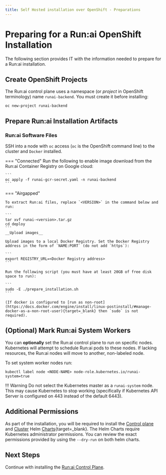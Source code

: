 ```yaml
---
title: Self Hosted installation over OpenShift - Preparations
---
```

# Preparing for a Run:ai OpenShift Installation

The following section provides IT with the information needed to prepare for a Run:ai installation. 


## Create OpenShift Projects

The Run:ai control plane uses a namespace (or _project_ in OpenShift terminology) name `runai-backend`. You must create it before installing:

```
oc new-project runai-backend
```


## Prepare Run:ai Installation Artifacts

### Run:ai Software Files

SSH into a node with `oc` access (`oc` is the OpenShift command line) to the cluster and `Docker` installed.


=== "Connected"
    Run the following to enable image download from the Run:ai Container Registry on Google cloud:

    ```
    oc apply -f runai-gcr-secret.yaml -n runai-backend
    ```

=== "Airgapped" 

    To extract Run:ai files, replace `<VERSION>` in the command below and run: 

    ```
    tar xvf runai-<version>.tar.gz
    cd deploy
    ```
    __Upload images__

    Upload images to a local Docker Registry. Set the Docker Registry address in the form of `NAME:PORT` (do not add `https`):

    ```
    export REGISTRY_URL=<Docker Registry address>
    ```

    Run the following script (you must have at least 20GB of free disk space to run): 

    ```  
    sudo -E ./prepare_installation.sh
    ```

    (If docker is configured to [run as non-root](https://docs.docker.com/engine/install/linux-postinstall/#manage-docker-as-a-non-root-user){target=_blank} then `sudo` is not required).

## (Optional) Mark Run:ai System Workers

You can __optionally__ set the Run:ai control plane to run on specific nodes. Kubernetes will attempt to schedule Run:ai pods to these nodes. If lacking resources, the Run:ai nodes will move to another, non-labeled node.  

To set system worker nodes run:

```
kubectl label node <NODE-NAME> node-role.kubernetes.io/runai-system=true
```
 
!!! Warning
    Do not select the Kubernetes master as a `runai-system` node. This may cause Kubernetes to stop working (specifically if Kubernetes API Server is configured on 443 instead of the default 6443).

## Additional Permissions

As part of the installation, you will be required to install the [Control plane](backend.md) and [Cluster](cluster.md) Helm [Charts](https://helm.sh/){target=_blank}. The Helm Charts require Kubernetes administrator permissions. You can review the exact permissions provided by using the `--dry-run` on both helm charts. 

## Next Steps

Continue with installing the [Run:ai Control Plane](backend.md).
